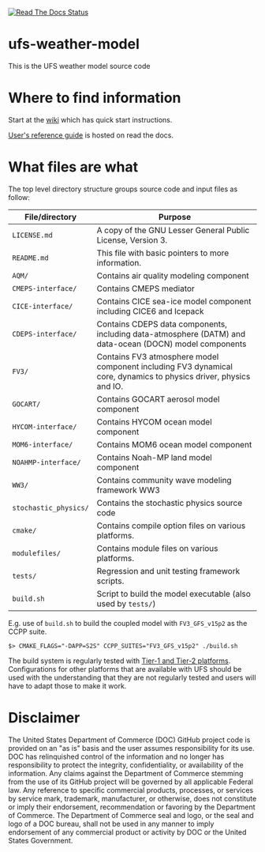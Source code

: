 [![Read The Docs Status](https://readthedocs.org/projects/ufs-weather-model/badge/?badge=latest)](http://ufs-weather-model.readthedocs.io/)

# ufs-weather-model 

This is the UFS weather model source code

# Where to find information

Start at the [wiki](https://github.com/ufs-community/ufs-weather-model/wiki) which has quick start instructions.

[User's reference guide](http://ufs-weather-model.readthedocs.io/) is hosted on read the docs.

# What files are what

The top level directory structure groups source code and input files as follow:

| File/directory            | Purpose |
| --------------            | ------- |
| ```LICENSE.md```          | A copy of the GNU Lesser General Public License, Version 3. |
| ```README.md```           | This file with basic pointers to more information. |
| ```AQM/```                | Contains air quality modeling component |
| ```CMEPS-interface/```    | Contains CMEPS mediator |
| ```CICE-interface/```     | Contains CICE sea-ice model component including CICE6 and Icepack |
| ```CDEPS-interface/```    | Contains CDEPS data components, including data-atmosphere (DATM) and data-ocean (DOCN) model components|
| ```FV3/```                | Contains FV3 atmosphere model component including FV3 dynamical core, dynamics to physics driver, physics and IO. |
| ```GOCART/```             | Contains GOCART aerosol model component |
| ```HYCOM-interface/```    | Contains HYCOM ocean model component |
| ```MOM6-interface/```     | Contains MOM6 ocean model component |
| ```NOAHMP-interface/```   | Contains Noah-MP land model component |
| ```WW3/```                | Contains community wave modeling framework WW3 |
| ```stochastic_physics/``` | Contains the stochastic physics source code |
| ```cmake/```              | Contains compile option files on various platforms. |
| ```modulefiles/```        | Contains module files on various platforms. |
| ```tests/```              | Regression and unit testing framework scripts. |
| ```build.sh```            | Script to build the model executable (also used by `tests/`) |

E.g. use of `build.sh` to build the coupled model with `FV3_GFS_v15p2` as the CCPP suite.
```
$> CMAKE_FLAGS="-DAPP=S2S" CCPP_SUITES="FV3_GFS_v15p2" ./build.sh
```
The build system is regularly tested with [Tier-1 and Tier-2 platforms](
https://github.com/ufs-community/ufs-weather-model/wiki/Regression-Test-Policy-for-Weather-Model-Platforms-and-Compilers).
Configurations for other platforms that are available with UFS should be used with the understanding that they are not regularly
tested and users will have to adapt those to make it work.

# Disclaimer

The United States Department of Commerce (DOC) GitHub project code is provided
on an "as is" basis and the user assumes responsibility for its use. DOC has
relinquished control of the information and no longer has responsibility to
protect the integrity, confidentiality, or availability of the information. Any
claims against the Department of Commerce stemming from the use of its GitHub
project will be governed by all applicable Federal law. Any reference to
specific commercial products, processes, or services by service mark,
trademark, manufacturer, or otherwise, does not constitute or imply their
endorsement, recommendation or favoring by the Department of Commerce. The
Department of Commerce seal and logo, or the seal and logo of a DOC bureau,
shall not be used in any manner to imply endorsement of any commercial product
or activity by DOC or the United States Government.

